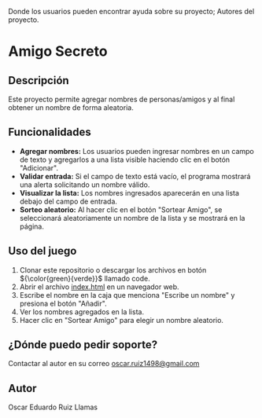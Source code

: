 Donde los usuarios pueden encontrar ayuda sobre su proyecto;
Autores del proyecto.
# Amigo Secreto

## Descripción
Este proyecto permite agregar nombres de personas/amigos y al final obtener un nombre de forma aleatoria.

## Funcionalidades

- **Agregar nombres:** Los usuarios pueden ingresar nombres en un campo de texto y agregarlos a una lista visible haciendo clic en el botón "Adicionar".
- **Validar entrada:** Si el campo de texto está vacío, el programa mostrará una alerta solicitando un nombre válido.
- **Visualizar la lista:** Los nombres ingresados aparecerán en una lista debajo del campo de entrada.
- **Sorteo aleatorio:** Al hacer clic en el botón "Sortear Amigo", se seleccionará aleatoriamente un nombre de la lista y se mostrará en la página.

## Uso del juego
1. Clonar este repositorio o descargar los archivos en botón ${\color{green}{verde}}$ llamado code.
2. Abrir el archivo [index.html](index.html) en un navegador web.
3. Escribe el nombre en la caja que menciona "Escribe un nombre" y presiona el botón "Añadir".
4. Ver los nombres agregados en la lista.
5. Hacer clic en "Sortear Amigo" para elegir un nombre aleatorio.

## ¿Dónde puedo pedir soporte?
Contactar al autor en su correo oscar.ruiz1498@gmail.com

## Autor
Oscar Eduardo Ruiz Llamas
